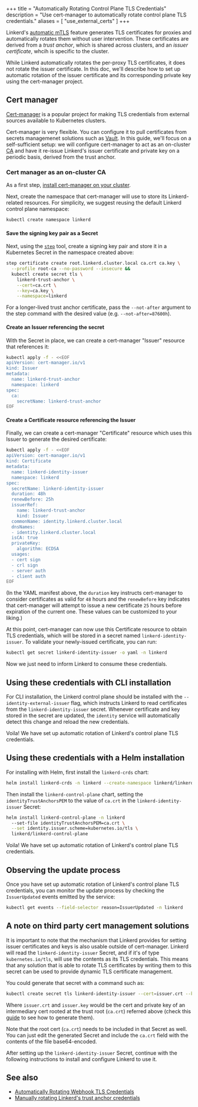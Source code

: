 +++
title = "Automatically Rotating Control Plane TLS Credentials"
description = "Use cert-manager to automatically rotate control plane TLS credentials."
aliases = [ "use_external_certs" ]
+++

Linkerd's [automatic mTLS](../../features/automatic-mtls/) feature generates TLS
certificates for proxies and automatically rotates them without user
intervention. These certificates are derived from a *trust anchor*, which is
shared across clusters, and an *issuer certificate*, whcih is specific to the
cluster.

While Linkerd automatically rotates the per-proxy TLS certificates, it does not
rotate the issuer certificate. In this doc, we'll describe how to set up
automatic rotation of the issuer certificate and its corresponding private key
using the cert-manager project.

## Cert manager

[Cert-manager](https://github.com/jetstack/cert-manager) is a popular project
for making TLS credentials from external sources available to Kubernetes
clusters.

Cert-manager is very flexible. You can configure it to pull certificates from
secrets managemenet solutions such as [Vault](https://www.vaultproject.io).  In
this guide, we'll focus on a self-sufficient setup: we will configure
cert-manager to act as an on-cluster
[CA](https://en.wikipedia.org/wiki/Certificate_authority) and have it re-issue
Linkerd's issuer certificate and private key on a periodic basis, derived from
the trust anchor.

### Cert manager as an on-cluster CA

As a first step, [install cert-manager on your
cluster](https://cert-manager.io/docs/installation/).

Next, create the namespace that cert-manager will use to store its
Linkerd-related resources. For simplicity, we suggest reusing the default
Linkerd control plane namespace:

```bash
kubectl create namespace linkerd
```

#### Save the signing key pair as a Secret

Next, using the [`step`](https://smallstep.com/cli/) tool, create a signing key
pair and store it in a Kubernetes Secret in the namespace created above:

```bash
step certificate create root.linkerd.cluster.local ca.crt ca.key \
  --profile root-ca --no-password --insecure &&
  kubectl create secret tls \
    linkerd-trust-anchor \
    --cert=ca.crt \
    --key=ca.key \
    --namespace=linkerd
```

For a longer-lived trust anchor certificate, pass the `--not-after` argument
to the step command with the desired value (e.g. `--not-after=87600h`).

#### Create an Issuer referencing the secret

With the Secret in place, we can create a cert-manager "Issuer" resource that
references it:

```bash
kubectl apply -f - <<EOF
apiVersion: cert-manager.io/v1
kind: Issuer
metadata:
  name: linkerd-trust-anchor
  namespace: linkerd
spec:
  ca:
    secretName: linkerd-trust-anchor
EOF
```

#### Create a Certificate resource referencing the Issuer

Finally, we can create a cert-manager "Certificate" resource which uses this
Issuer to generate the desired certificate:

```bash
kubectl apply -f - <<EOF
apiVersion: cert-manager.io/v1
kind: Certificate
metadata:
  name: linkerd-identity-issuer
  namespace: linkerd
spec:
  secretName: linkerd-identity-issuer
  duration: 48h
  renewBefore: 25h
  issuerRef:
    name: linkerd-trust-anchor
    kind: Issuer
  commonName: identity.linkerd.cluster.local
  dnsNames:
  - identity.linkerd.cluster.local
  isCA: true
  privateKey:
    algorithm: ECDSA
  usages:
  - cert sign
  - crl sign
  - server auth
  - client auth
EOF
```

(In the YAML manifest above, the `duration` key instructs cert-manager to
consider certificates as valid for `48` hours and the `renewBefore` key indicates
that cert-manager will attempt to issue a new certificate `25` hours before
expiration of the current one. These values can be customized to your liking.)

At this point, cert-manager can now use this Certificate resource to obtain TLS
credentials, which will be stored in a secret named `linkerd-identity-issuer`.
To validate your newly-issued certificate, you can run:

```bash
kubectl get secret linkerd-identity-issuer -o yaml -n linkerd
```

Now we just need to inform Linkerd to consume these credentials.

## Using these credentials with CLI installation

For CLI installation, the Linkerd control plane should be installed with the
`--identity-external-issuer` flag, which instructs Linkerd to read certificates
from the `linkerd-identity-issuer` secret. Whenever certificate and key stored
in the secret are updated, the `identity` service will automatically detect
this change and reload the new credentials.

Voila! We have set up automatic rotation of Linkerd's control plane TLS
credentials.

## Using these credentials with a Helm installation

For installing with Helm, first install the `linkerd-crds` chart:

```bash
helm install linkerd-crds -n linkerd --create-namespace linkerd/linkerd-crds
```

Then install the `linkerd-control-plane` chart, setting the
`identityTrustAnchorsPEM` to the value of `ca.crt` in the
`linkerd-identity-issuer` Secret:

```bash
helm install linkerd-control-plane -n linkerd
  --set-file identityTrustAnchorsPEM=ca.crt \
  --set identity.issuer.scheme=kubernetes.io/tls \
  linkerd/linkerd-control-plane
```

Voila! We have set up automatic rotation of Linkerd's control plane TLS
credentials.

## Observing the update process

Once you have set up automatic rotation of Linkerd's control plane TLS
credentials, you can monitor the update process by checking the `IssuerUpdated`
events emitted by the service:

```bash
kubectl get events --field-selector reason=IssuerUpdated -n linkerd
```

## A note on third party cert management solutions

It is important to note that the mechanism that Linkerd provides for setting
issuer certificates and keys is also usable outside of cert-manager. Linkerd
will read the `linkerd-identity-issuer` Secret, and if it's of type
`kubernetes.io/tls`, will use the contents as its TLS credentials. This means
that any solution that is able to rotate TLS certificates by writing them to
this secret can be used to provide dynamic TLS certificate management.

You could generate that secret with a command such as:

```bash
kubectl create secret tls linkerd-identity-issuer --cert=issuer.crt --key=issuer.key --namespace=linkerd
```

Where `issuer.crt` and `issuer.key` would be the cert and private key of an
intermediary cert rooted at the trust root (`ca.crt`) referred above (check this
[guide](../generate-certificates/) to see how to generate them).

Note that the root cert (`ca.crt`) needs to be included in that Secret as well.
You can just edit the generated Secret and include the `ca.crt` field with the
contents of the file base64-encoded.

After setting up the `linkerd-identity-issuer` Secret, continue with the
following instructions to install and configure Linkerd to use it.

## See also

* [Automatically Rotating Webhook TLS Credentials](../automatically-rotating-webhook-tls-credentials/)
* [Manually rotating Linkerd's trust anchor credentials](../manually-rotating-control-plane-tls-credentials/)
